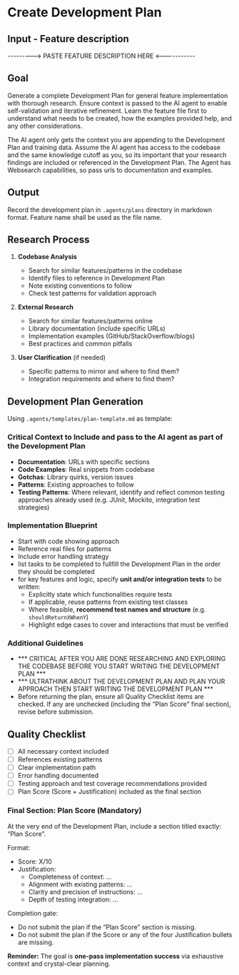 # Create Development Plan

## Input - Feature description
---------> PASTE FEATURE DESCRIPTION HERE <-----------

## Goal
Generate a complete Development Plan for general feature implementation with thorough research. Ensure context is
passed to the AI agent to enable self-validation and iterative refinement. Learn the feature file first to
understand what needs to be created, how the examples provided help, and any other considerations.

The AI agent only gets the context you are appending to the Development Plan and training data. Assume the AI agent 
has access to the codebase and the same knowledge cutoff as you, so its important that your research findings are included or referenced in the Development Plan. The Agent has Websearch capabilities, so pass urls to documentation and examples.

## Output
Record the development plan in `.agents/plans` directory in markdown format. Feature name shall be used as the file name.

## Research Process

1. **Codebase Analysis**
    - Search for similar features/patterns in the codebase
    - Identify files to reference in Development Plan
    - Note existing conventions to follow
    - Check test patterns for validation approach

2. **External Research**
    - Search for similar features/patterns online
    - Library documentation (include specific URLs)
    - Implementation examples (GitHub/StackOverflow/blogs)
    - Best practices and common pitfalls

3. **User Clarification** (if needed)
    - Specific patterns to mirror and where to find them?
    - Integration requirements and where to find them?

## Development Plan Generation

Using `.agents/templates/plan-template.md` as template:

### Critical Context to Include and pass to the AI agent as part of the Development Plan
- **Documentation**: URLs with specific sections
- **Code Examples**: Real snippets from codebase
- **Gotchas**: Library quirks, version issues
- **Patterns**: Existing approaches to follow
- **Testing Patterns**: Where relevant, identify and reflect common testing approaches already used (e.g. JUnit, Mockito, integration test strategies)

### Implementation Blueprint
- Start with code showing approach
- Reference real files for patterns
- Include error handling strategy
- list tasks to be completed to fullfill the Development Plan in the order they should be completed
- for key features and logic, specify **unit and/or integration tests** to be written:
    - Explicitly state which functionalities require tests
    - If applicable, reuse patterns from existing test classes
    - Where feasible, **recommend test names and structure** (e.g. `shouldReturnXWhenY`)
    - Highlight edge cases to cover and interactions that must be verified

### Additional Guidelines
- *** CRITICAL AFTER YOU ARE DONE RESEARCHING AND EXPLORING THE CODEBASE BEFORE YOU START WRITING THE DEVELOPMENT PLAN ***
- *** ULTRATHINK ABOUT THE DEVELOPMENT PLAN AND PLAN YOUR APPROACH THEN START WRITING THE DEVELOPMENT PLAN ***
- Before returning the plan, ensure all Quality Checklist items are checked. If any are unchecked (including the “Plan Score” final section), revise before submission.

## Quality Checklist
- [ ] All necessary context included
- [ ] References existing patterns
- [ ] Clear implementation path
- [ ] Error handling documented
- [ ] Testing approach and test coverage recommendations provided
- [ ] Plan Score (Score + Justification) included as the final section

### Final Section: Plan Score (Mandatory)

At the very end of the Development Plan, include a section titled exactly: “Plan Score”.

Format:
- Score: X/10
- Justification:
    - Completeness of context: …
    - Alignment with existing patterns: …
    - Clarity and precision of instructions: …
    - Depth of testing integration: …

Completion gate:
- Do not submit the plan if the “Plan Score” section is missing.
- Do not submit the plan if the Score or any of the four Justification bullets are missing.

**Reminder:** The goal is **one-pass implementation success** via exhaustive context and crystal-clear planning.